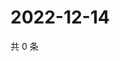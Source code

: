 # 2022-12-14

共 0 条

<!-- BEGIN WEIBO -->
<!-- 最后更新时间 Wed Dec 14 2022 08:26:14 GMT+0800 (China Standard Time) -->

<!-- END WEIBO -->
